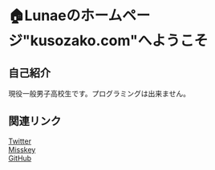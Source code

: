# 🏠Lunaeのホームページ"kusozako.com"へようこそ
## 自己紹介
現役一般男子高校生です。プログラミングは出来ません。
## 関連リンク
[Twitter](https://twitter.com/Lunae_XD)</br>
[Misskey](https://misskey.io/Lunae_XD)</br>
[GitHub](https://github.com/lunae-f)